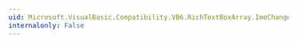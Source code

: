 ```yaml
---
uid: Microsoft.VisualBasic.Compatibility.VB6.RichTextBoxArray.ImeChange
internalonly: False
---
```

